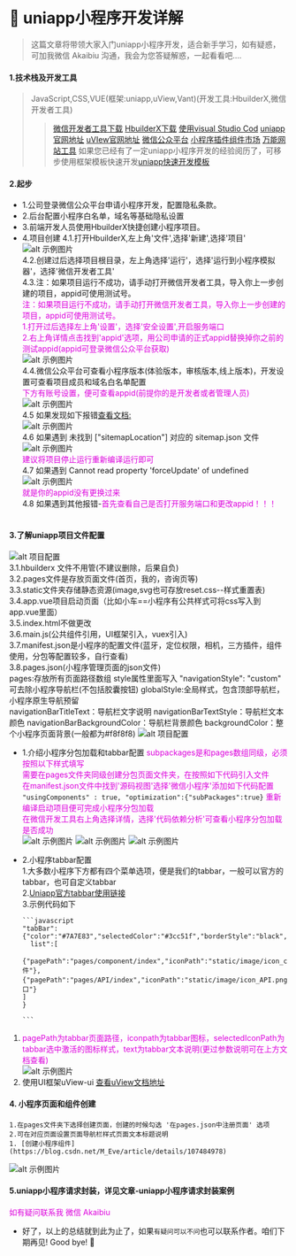 # :avocado: uniapp小程序开发详解




>这篇文章将带领大家入门uniapp小程序开发，适合新手学习，如有疑惑，可加我微信 Akaibiu 沟通，我会为您答疑解惑，一起看看吧....

#### 1.技术栈及开发工具


>JavaScript,CSS,VUE(框架:uniapp,uView,Vant)(开发工具:HbuilderX,微信开发者工具)
> >[微信开发者工具下载](http://xz.fengbp.cn/soft/99162.html?wordId=261699205638)
> >[HbuilderX下载](http://xz.fengbp.cn/soft/99162.html?wordId=261699205638)
> >[使用visual Studio Cod](http://xz.fengbp.cn/soft/99162.html?wordId=261699205638)
> >[uniapp官网地址](https://uniapp.dcloud.io/)
> >[uVIew官网地址](https://www.uviewui.com/)
> >[微信公众平台](https://mp.weixin.qq.com/)
> >[小程序插件组件市场](https://ext.dcloud.net.cn/)
> >[万能网站工具](http://5cv.top/)
> >如果您已经有了一定uniapp小程序开发的经验阅历了，可移步使用框架模板快速开发[uniapp快速开发模板](https://ext.dcloud.net.cn/publisher?id=690316)

#### 2.起步
* 1.公司登录微信公众平台申请小程序开发，配置隐私条款。
* 2.后台配置小程序白名单，域名等基础隐私设置
* 3.前端开发人员使用HbuilderX快捷创建小程序项目。
* 4.项目创建
        4.1.打开HbuilderX,左上角'文件',选择'新建',选择'项目'
        ![alt 示例图片](/img/study/uniapp/uniapp小程序开发详解/创建项目.jpg)<br />
        4.2.创建过后选择项目根目录，左上角选择'运行'，选择'运行到小程序模拟器'，选择'微信开发者工具'<br />
        4.3.注：如果项目运行不成功，请手动打开微信开发者工具，导入你上一步创建的项目，appid可使用测试号。<br />
            <font color="#dd00dd">注：如果项目运行不成功，请手动打开微信开发者工具，导入你上一步创建的项目，appid可使用测试号。</font><br />
            <font color="#dd00dd">1.打开过后选择左上角'设置'，选择'安全设置',开启服务端口</font><br />
            <font color="#dd00dd"> 2.右上角详情点击找到'appid'选项，用公司申请的正式appid替换掉你之前的测试appid(appid可登录微信公众平台获取)</font><br />
            ![alt 示例图片](/img/study/uniapp/uniapp小程序开发详解/微信公众平台获取appid.jpg)<br />
        4.4.微信公众平台可查看小程序版本(体验版本，审核版本,线上版本)，开发设置可查看项目成员和域名白名单配置<br />
            <font color="#dd00dd">下方有账号设置，便可查看appid(前提你的是开发者或者管理人员)</font><br />
            ![alt 示例图片](/img/study/uniapp/uniapp小程序开发详解/查看appid.jpg)<br />
        4.5 如果发现如下报错[查看文档:](https://www.jianshu.com/p/b70e4a4dc04a)<br />
            ![alt 示例图片](/img/study/uniapp/uniapp小程序开发详解/app.json报错.jpg)<br />
        4.6 如果遇到 未找到 ["sitemapLocation"] 对应的 sitemap.json 文件<br />
            ![alt 示例图片](/img/study/uniapp/uniapp小程序开发详解/sitemap报错.jpg)<br />
            <font color="#dd00dd">建议将项目停止运行重新编译运行即可</font><br />
        4.7 如果遇到 Cannot read property 'forceUpdate' of undefined<br />
            ![alt 示例图片](/img/study/uniapp/uniapp小程序开发详解/forceUpdate.jpg)<br />
            <font color="#dd00dd">就是你的appid没有更换过来</font><br />
        4.8 如果遇到其他报错-<font color="#dd00dd">首先查看自己是否打开服务端口和更改appid！！！</font><br /><br />
####  3.了解uniapp项目文件配置
![alt 项目配置](/img/study/uniapp/uniapp小程序开发详解/项目配置.jpg)<br />
        3.1.hbuilderx 文件不用管(不建议删除，后果自负)<br />
        3.2.pages文件是存放页面文件(首页，我的，咨询页等)<br />
        3.3.static文件夹存储静态资源(image,svg也可存放reset.css--样式重置表)<br />
        3.4.app.vue项目启动页面（比如小车==小程序有公共样式可将css写入到app.vue里面）<br />
        3.5.index.html不做更改<br />
        3.6.main.js(公共组件引用，UI框架引入，vuex引入)<br />
        3.7.manifest.json是小程序的配置文件(蓝牙，定位权限，相机，三方插件，组件使用，分包等配置较多，自行查看)<br />
        3.8.pages.json(小程序管理页面的json文件)<br />
            pages:存放所有页面路径数组
            style属性里面写入 "navigationStyle": "custom" 可去除小程序导航栏(不包括胶囊按钮)
            globalStyle:全局样式，包含顶部导航栏，小程序原生导航预留	
            navigationBarTitleText：导航栏文字说明
            navigationBarTextStyle：导航栏文本颜色
            navigationBarBackgroundColor：导航栏背景颜色
            backgroundColor：整个小程序页面背景(一般都为#f8f8f8)
            ![alt 项目配置](/img/study/uniapp/uniapp小程序开发详解/page.json配置.jpg)
*  1.介绍小程序分包加载和tabbar配置
        <font color="#dd00dd">subpackages是和pages数组同级，必须按照以下样式填写</font><br />
        <font color="#dd00dd">需要在pages文件夹同级创建分包页面文件夹，在按照如下代码引入文件</font><br />
        <font color="#dd00dd">在manifest.json文件中找到'源码视图'选择'微信小程序'添加如下代码配置</font><br />
        ```
         "usingComponents" : true,
                    "optimization":{"subPackages":true}
        ```
        <font color="#dd00dd">重新编译启动项目便可完成小程序分包加载</font><br />
        <font color="#dd00dd">在微信开发工具右上角选择详情，选择'代码依赖分析'可查看小程序分包加载是否成功</font><br />
         ![alt 示例图片](/img/study/uniapp/uniapp小程序开发详解/代码依赖.jpg)
         ![alt 示例图片](/img/study/uniapp/uniapp小程序开发详解/源码视图配置.jpg)
         ![alt 示例图片](/img/study/uniapp/uniapp小程序开发详解/tabbar.jpg)
*   2.小程序tabbar配置<br />
        1.大多数小程序下方都有四个菜单选项，便是我们的tabbar，一般可以官方的tabbar，也可自定义tabbar<br />
        2.[Uniapp官方tabbar使用链接](https://uniapp.dcloud.io/collocation/pages?id=tabbar)<br />
        3.示例代码如下<br />

        ```javascript
        "tabBar":{"color":"#7A7E83","selectedColor":"#3cc51f","borderStyle":"black","backgroundColor":"#ffffff","
          list":[
          {"pagePath":"pages/component/index","iconPath":"static/image/icon_component.png","selectedIconPath":"static/image/icon_component_HL.png","text":"组件"},		        		  {"pagePath":"pages/API/index","iconPath":"static/image/icon_API.png","selectedIconPath":"static/image/icon_API_HL.png","text":"接口"}
        ]
        }
        
        ```
1. <font color="#dd00dd">pagePath为tabbar页面路径，iconpath为tabbar图标，selectedIconPath为tabbar选中激活的图标样式，text为tabbar文本说明(更过参数说明可在上方文档查看)</font><br />
         ![alt 示例图片](/img/study/uniapp/uniapp小程序开发详解/底部导航栏预览.jpg)
2. 使用UI框架uView-ui [查看uView文档地址](https://www.uviewui.com/)
#### 4. 小程序页面和组件创建
    1.在pages文件夹下选择创建页面，创建的时候勾选 '在pages.json中注册页面' 选项
    2.可在对应页面设置页面导航栏样式页面文本标题说明
    1. [创建小程序组件](https://blog.csdn.net/M_Eve/article/details/107484978)
![alt 示例图片](/img/study/uniapp/uniapp小程序开发详解/组件.jpg)
#### 5.uniapp小程序请求封装，详见文章-uniapp小程序请求封装案例

<font color="#dd00dd">如有疑问联系我 微信 Akaibiu</font><br />





* 好了，以上的总结就到此为止了，如果`有疑问可以不问`也可以联系作者。咱们下期再见! Good bye! 🌸